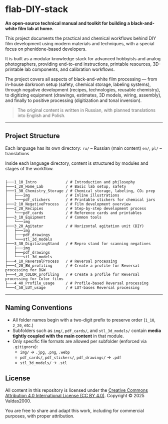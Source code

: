 # flab-DIY-stack

**An open-source technical manual and toolkit for building a black-and-white film lab at home.**

This project documents the practical and chemical workflows behind DIY film development using 
modern materials and techniques, with a special focus on phenidone-based developers.

It is built as a modular knowledge stack for advanced hobbyists and analog photographers, 
providing end-to-end instructions, printable resources, 3D-printable lab components, 
and calibration workflows.

The project covers all aspects of black-and-white film processing — from in-house darkroom 
setup (safety, chemical storage, labeling systems), through negative 
development (recipes, technologies, reusable chemistry), to digitizing 
equipment (drawings, estimates, 3D models, wiring, assembly), and finally to positive 
processing (digitization and tonal inversion).


>The original content is written in Russian, with planned translations into English and Polish.

---

## Project Structure

Each language has its own directory: 
`ru/` – Russian (main content) 
`en/`, `pl/` – translations

Inside each language directory, content is structured by modules and stages of the workflow.
```

├───1_10_Intro             / # Introduction and philosophy
├───1_20_Home_Lab          / # Basic lab setup, safety
├───1_30_Chemistry_Storage / # Chemical storage, labeling, CO₂ prep
│   ├───img                / # Inline illustrations
│   └───pdf_stickers       / # Printable stickers for chemical jars
├───2_10_NegativeProcess   / # Film development overview
├───2_20_Recipies          / # Step-by-step development process
│   └───pdf_cards          / # Reference cards and printables
├───3_10_Equipment         / # Common tools
│   └───img
├───3_20_Agitator          / # Horizontal agitation unit (DIY)
│   ├───img
│   ├───pdf_drawings
│   └───stl_3d_models
├───3_30_DigitazingStand   / # Repro stand for scanning negatives
│   ├───img
│   ├───pdf_drawings
│   └───stl_3d_models
├───4_10_ReversalProcess   / # Reversal processing
├───4_20_BW_profiling      / # Create a profile for Reversal processing for B&W
├───4_30_COLOR_profiling   / # Create a profile for Reversal processing for Color films
├───4_40_Profile_usage     / # Profile-based Reversal processing
└───4_50_LUT_usage         / # LUT-bases Reversal processing
```

---

## Naming Conventions

- All folder names begin with a two-digit prefix to preserve order (`1_10`, `2_20`, etc.)
- Subfolders such as `img/`, `pdf_cards/`, and `stl_3d_models/` 
contain **media tightly coupled with the main content** in that module.
- Only specific file formats are allowed per subfolder (enforced via `.gitignore`):
  - `img/` → `.jpg`, `.png`, `.webp`
  - `pdf_cards/`, `pdf_stickers/`, `pdf_drawings/` → `.pdf`
  - `stl_3d_models/` → `.stl`


## License

All content in this repository is licensed under the [Creative Commons Attribution 4.0 International License (CC BY 4.0)](https://creativecommons.org/licenses/by/4.0/). 
Copyright © 2025 Valdas2000.

You are free to share and adapt this work, including for commercial purposes, with proper attribution.


